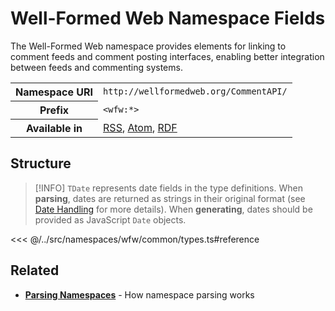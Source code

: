 # Well-Formed Web Namespace Fields

The Well-Formed Web namespace provides elements for linking to comment feeds and comment posting interfaces, enabling better integration between feeds and commenting systems.

<table>
  <tbody>
    <tr>
      <th>Namespace URI</th>
      <td><code>http://wellformedweb.org/CommentAPI/</code></td>
    </tr>
    <tr>
      <th>Prefix</th>
      <td><code>&lt;wfw:*&gt;</code></td>
    </tr>
    <tr>
      <th>Available in</th>
      <td>
        <a href="/reference/feeds/rss">RSS</a>,
        <a href="/reference/feeds/atom">Atom</a>,
        <a href="/reference/feeds/rdf">RDF</a>
      </td>
    </tr>
  </tbody>
</table>

## Structure

> [!INFO]
> `TDate` represents date fields in the type definitions. When **parsing**, dates are returned as strings in their original format (see [Date Handling](/parsing/dates) for more details). When **generating**, dates should be provided as JavaScript `Date` objects.

<<< @/../src/namespaces/wfw/common/types.ts#reference

## Related

- **[Parsing Namespaces](/parsing/namespaces)** - How namespace parsing works
